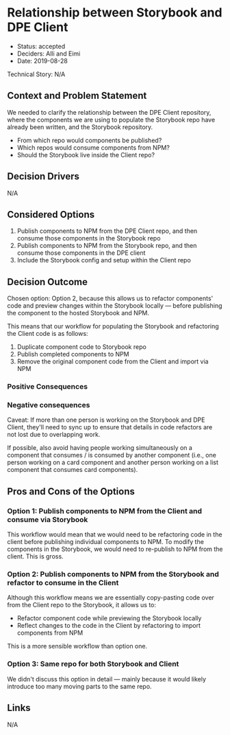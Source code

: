 # Relationship between Storybook and DPE Client

- Status: accepted
- Deciders: Alli and Eimi
- Date: 2019-08-28

Technical Story: N/A

## Context and Problem Statement

We needed to clarify the relationship between the DPE Client repository, where the components we are using to populate the Storybook repo have already been written, and the Storybook repository.

- From which repo would components be published?
- Which repos would consume components from NPM?
- Should the Storybook live inside the Client repo?

## Decision Drivers

N/A

## Considered Options

1. Publish components to NPM from the DPE Client repo, and then consume those components in the Storybook repo
2. Publish components to NPM from the Storybook repo, and then consume those components in the DPE client
3. Include the Storybook config and setup within the Client repo

## Decision Outcome

Chosen option: Option 2, because this allows us to refactor components' code and preview changes within the Storybook locally — before publishing the component to the hosted Storybook and NPM.

This means that our workflow for populating the Storybook and refactoring the Client code is as follows:

1. Duplicate component code to Storybook repo
2. Publish completed components to NPM
3. Remove the original component code from the Client and import via NPM

### Positive Consequences

### Negative consequences

Caveat: If more than one person is working on the Storybook and DPE Client, they'll need to sync up to ensure that details in code refactors are not lost due to overlapping work.

If possible, also avoid having people working simultaneously on a component that consumes / is consumed by another component (i.e., one person working on a card component and another person working on a list component that consumes card components).

## Pros and Cons of the Options

### Option 1: Publish components to NPM from the Client and consume via Storybook

This workflow would mean that we would need to be refactoring code in the client before publishing individual components to NPM. To modify the components in the Storybook, we would need to re-publish to NPM from the client. This is gross.

### Option 2: Publish components to NPM from the Storybook and refactor to consume in the Client

Although this workflow means we are essentially copy-pasting code over from the Client repo to the Storybook, it allows us to:

- Refactor component code while previewing the Storybook locally
- Reflect changes to the code in the Client by refactoring to import components from NPM

This is a more sensible workflow than option one.

### Option 3: Same repo for both Storybook and Client

We didn't discuss this option in detail — mainly because it would likely introduce too many moving parts to the same repo.

## Links

N/A

